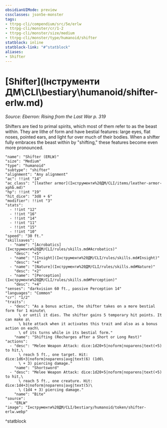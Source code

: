```yaml
---
obsidianUIMode: preview
cssclasses: json5e-monster
tags:
- ttrpg-cli/compendium/src/5e/erlw
- ttrpg-cli/monster/cr/1-2
- ttrpg-cli/monster/size/medium
- ttrpg-cli/monster/type/humanoid/shifter
statblock: inline
statblock-link: "#^statblock"
aliases:
- Shifter
---
```

# [Shifter](Інструменти ДМ\CLI\bestiary\humanoid/shifter-erlw.md)
*Source: Eberron: Rising from the Last War p. 319*  

Shifters are tied to primal spirits, which most of them refer to as the beast within. They are lithe of form and have bestial features: large eyes, flat noses, pointed ears, and light fur over much of their bodies. When a shifter fully embraces the beast within by "shifting," these features become even more pronounced.

```statblock
"name": "Shifter (ERLW)"
"size": "Medium"
"type": "humanoid"
"subtype": "shifter"
"alignment": "Any alignment"
"ac": !!int "14"
"ac_class": "[leather armor](Інструменти%20ДМ/CLI/items/leather-armor-xphb.md)"
"hp": !!int "19"
"hit_dice": "3d8 + 6"
"modifier": !!int "3"
"stats":
  - !!int "12"
  - !!int "16"
  - !!int "14"
  - !!int "11"
  - !!int "15"
  - !!int "10"
"speed": "30 ft."
"skillsaves":
  - "name": "[Acrobatics](Інструменти%20ДМ/CLI/rules/skills.md#Acrobatics)"
    "desc": "+5"
  - "name": "[Insight](Інструменти%20ДМ/CLI/rules/skills.md#Insight)"
    "desc": "+4"
  - "name": "[Nature](Інструменти%20ДМ/CLI/rules/skills.md#Nature)"
    "desc": "+2"
  - "name": "[Perception](Інструменти%20ДМ/CLI/rules/skills.md#Perception)"
    "desc": "+4"
"senses": "darkvision 60 ft., passive Perception 14"
"languages": "Common"
"cr": "1/2"
"traits":
  - "desc": "As a bonus action, the shifter takes on a more bestial form for 1 minute\
      \ or until it dies. The shifter gains 5 temporary hit points. It can make a\
      \ bite attack when it activates this trait and also as a bonus action on each\
      \ of its turns while in its bestial form."
    "name": "Shifting (Recharges after a Short or Long Rest)"
"actions":
  - "desc": "Melee Weapon Attack: dice:1d20+5|noform|noparens|text(+5) to hit,\
      \ reach 5 ft., one target. Hit: dice:1d6+3|noform|noparens|avg|text(6) (1d6\
      \ + 3) piercing damage."
    "name": "Shortsword"
  - "desc": "Melee Weapon Attack: dice:1d20+5|noform|noparens|text(+5) to hit,\
      \ reach 5 ft., one creature. Hit: dice:1d4+3|noform|noparens|avg|text(5)\
      \ (1d4 + 3) piercing damage."
    "name": "Bite"
"source":
  - "ERLW"
"image": "Інструменти%20ДМ/CLI/bestiary/humanoid/token/shifter-erlw.webp"
```
^statblock